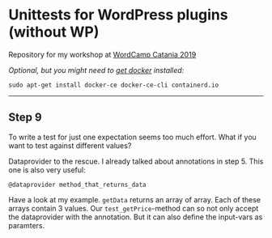 # Unittests for WordPress plugins (without WP)

Repository for my workshop at [WordCamp Catania 2019](https://2019.catania.wordcamp.org/)

_Optional, but you might need to [get docker](https://docs.docker.com/install/) installed:_
                       
    sudo apt-get install docker-ce docker-ce-cli containerd.io

---

## Step 9

To write a test for just one expectation seems too much effort. What if you want to test against different values?

Dataprovider to the rescue. I already talked about annotations in step 5. This one is also very useful:

    @dataprovider method_that_returns_data
    
Have a look at my example. `getData` returns an array of array. Each of these arrays contain 3 values. Our `test_getPrice`-method can so not only accept the dataprovider with the annotation. But it can also define the input-vars as paramters.